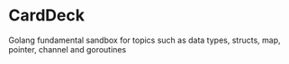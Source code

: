 # CardDeck
Golang fundamental sandbox for topics such as data types, structs, map, pointer, channel and goroutines
